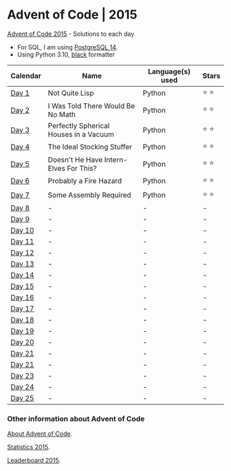 # Advent of Code | 2015

[Advent of Code 2015](https://adventofcode.com/2015) - Solutions to each day

- For SQL, I am using [PostgreSQL 14](https://www.postgresql.org/).
- Using Python 3.10, [black](https://github.com/psf/black) formatter

| Calendar                                       | Name                                   | Language(s) used | Stars         |
| ---------------------------------------------- | -------------------------------------- | ---------------- | ------------- |
| [Day 1](https://adventofcode.com/2015/day/1)   | Not Quite Lisp                         | Python           | :star: :star: |
| [Day 2](https://adventofcode.com/2015/day/2)   | I Was Told There Would Be No Math      | Python           | :star: :star: |
| [Day 3](https://adventofcode.com/2015/day/3)   | Perfectly Spherical Houses in a Vacuum | Python           | :star: :star: |
| [Day 4](https://adventofcode.com/2015/day/4)   | The Ideal Stocking Stuffer             | Python           | :star: :star: |
| [Day 5](https://adventofcode.com/2015/day/5)   | Doesn't He Have Intern-Elves For This? | Python           | :star: :star: |
| [Day 6](https://adventofcode.com/2015/day/6)   | Probably a Fire Hazard                 | Python           | :star: :star: |
| [Day 7](https://adventofcode.com/2015/day/7)   | Some Assembly Required                 | Python           | :star: :star: |
| [Day 8](https://adventofcode.com/2015/day/8)   | -                                      | -                | -             |
| [Day 9](https://adventofcode.com/2015/day/9)   | -                                      | -                | -             |
| [Day 10](https://adventofcode.com/2015/day/10) | -                                      | -                | -             |
| [Day 11](https://adventofcode.com/2015/day/11) | -                                      | -                | -             |
| [Day 12](https://adventofcode.com/2015/day/12) | -                                      | -                | -             |
| [Day 13](https://adventofcode.com/2015/day/13) | -                                      | -                | -             |
| [Day 14](https://adventofcode.com/2015/day/14) | -                                      | -                | -             |
| [Day 15](https://adventofcode.com/2015/day/15) | -                                      | -                | -             |
| [Day 16](https://adventofcode.com/2015/day/16) | -                                      | -                | -             |
| [Day 17](https://adventofcode.com/2015/day/17) | -                                      | -                | -             |
| [Day 18](https://adventofcode.com/2015/day/18) | -                                      | -                | -             |
| [Day 19](https://adventofcode.com/2015/day/19) | -                                      | -                | -             |
| [Day 20](https://adventofcode.com/2015/day/20) | -                                      | -                | -             |
| [Day 21](https://adventofcode.com/2015/day/21) | -                                      | -                | -             |
| [Day 21](https://adventofcode.com/2015/day/22) | -                                      | -                | -             |
| [Day 23](https://adventofcode.com/2015/day/23) | -                                      | -                | -             |
| [Day 24](https://adventofcode.com/2015/day/24) | -                                      | -                | -             |
| [Day 25](https://adventofcode.com/2015/day/25) | -                                      | -                | -             |

### Other information about **Advent of Code**

[About Advent of Code](https://adventofcode.com/2015/about).

[Statistics 2015](https://adventofcode.com/2015/stats).

[Leaderboard 2015](https://adventofcode.com/2015/leaderboard).
